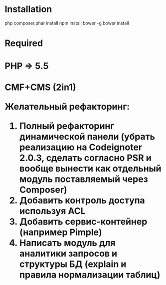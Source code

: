 <h1>Installation</h1>
php composer.phar install
npm install bower -g
bower install
<h1>Required<h1>
PHP => 5.5
<br /><br />
CMF+CMS (2in1)

Желательный рефакторинг:
1) Полный рефакторинг динамической панели (убрать реализацию на Codeignoter 2.0.3, сделать согласно PSR и вообще вынести как отдельный модуль поставляемый через Composer)
2) Добавить контроль доступа используя ACL
3) Добавить сервис-контейнер (например Pimple)
4) Написать модуль для аналитики запросов и структуры БД (explain и правила нормализации таблиц)